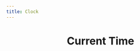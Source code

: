 ```yaml
---
title: Clock
---
```


<script src="../assets/scripts/time.js" type="text/javascript"></script>
<center><h1>Current Time</h1></center>
<center><h1><div id="CurrentTime"></div></h1></center>